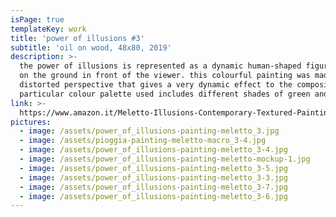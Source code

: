 ```yaml
---
isPage: true
templateKey: work
title: 'power of illusions #3'
subtitle: 'oil on wood, 48x80, 2019'
description: >-
  the power of illusions is represented as a dynamic human-shaped figure posing
  on the ground in front of the viewer. this colourful painting was made using a
  distorted perspective that gives a very dynamic effect to the composition. the
  particular colour palette used includes different shades of green and yellow.
link: >-
  https://www.amazon.it/Meletto-Illusions-Contemporary-Textured-Paintings/dp/B078JHCBM6/ref=sr_1_2?__mk_it_IT=%C3%85M%C3%85%C5%BD%C3%95%C3%91&keywords=meletto+dipinto&qid=1570133580&s=kitchen&sr=1-2
pictures:
  - image: /assets/power_of_illusions-painting-meletto_3.jpg
  - image: /assets/pioggia-painting-meletto-macro_3-4.jpg
  - image: /assets/power_of_illusions-painting-meletto_3-4.jpg
  - image: /assets/power_of_illusions-painting-meletto-mockup-1.jpg
  - image: /assets/power_of_illusions-painting-meletto_3-5.jpg
  - image: /assets/power_of_illusions-painting-meletto_3-3.jpg
  - image: /assets/power_of_illusions-painting-meletto_3-7.jpg
  - image: /assets/power_of_illusions-painting-meletto_3-6.jpg
---
```



